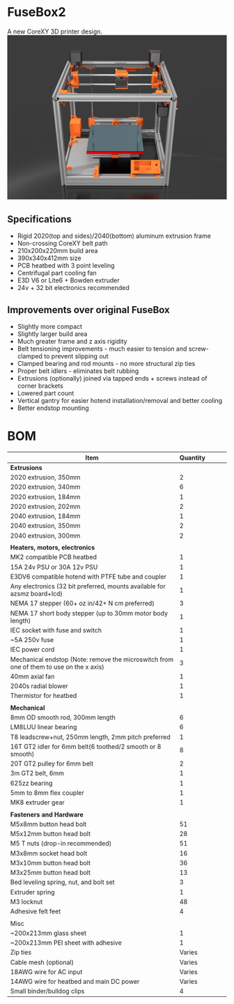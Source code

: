 # FuseBox2
A new CoreXY 3D printer design.
![FuseBox2 Render](image/render.jpg)

## Specifications
* Rigid 2020(top and sides)/2040(bottom) aluminum extrusion frame
* Non-crossing CoreXY belt path
* 210x200x220mm build area
* 390x340x412mm size
* PCB heatbed with 3 point leveling
* Centrifugal part cooling fan
* E3D V6 or Lite6 + Bowden extruder
* 24v + 32 bit electronics recommended

## Improvements over original FuseBox
* Slightly more compact
* Slightly larger build area
* Much greater frame and z axis rigidity
* Belt tensioning improvements - much easier to tension and screw-clamped to prevent slipping out
* Clamped bearing and rod mounts - no more structural zip ties
* Proper belt idlers - eliminates belt rubbing
* Extrusions (optionally) joined via tapped ends + screws instead of corner brackets
* Lowered part count
* Vertical gantry for easier hotend installation/removal and better cooling
* Better endstop mounting

# BOM

| Item | Quantity |  |  |  |
|-----------------------------------------------------------------------------------------|----------|---|---|---|
| **Extrusions** |  |  |  |  |
| 2020 extrusion, 350mm | 2 |  |  |  |
| 2020 extrusion, 340mm | 6 |  |  |  |
| 2020 extrusion, 184mm | 1 |  |  |  |
| 2020 extrusion, 202mm | 2 |  |  |  |
| 2040 extrusion, 184mm | 1 |  |  |  |
| 2040 extrusion, 350mm | 2 |  |  |  |
| 2040 extrusion, 300mm | 2 |  |  |  |
|  |  |  |  |  |
| **Heaters, motors, electronics** |  |  |  |  |
| MK2 compatible PCB heatbed | 1 |  |  |  |
| 15A 24v PSU or 30A 12v PSU | 1 |  |  |  |
| E3DV6 compatible hotend with PTFE tube and coupler | 1 |  |  |  |
| Any electronics (32 bit preferred, mounts available for azsmz board+lcd) | 1 |  |  |  |
| NEMA 17 stepper (60+ oz in/42+ N cm preferred) | 3 |  |  |  |
| NEMA 17 short body stepper (up to 30mm motor body length) | 1 |  |  |  |
| IEC socket with fuse and switch | 1 |  |  |  |
| ~5A 250v fuse | 1 |  |  |  |
| IEC power cord | 1 |  |  |  |
| Mechanical endstop (Note: remove the microswitch from one of them to use on the x axis) | 3 |  |  |  |
| 40mm axial fan | 1 |  |  |  |
| 2040s radial blower | 1 |  |  |  |
| Thermistor for heatbed | 1 |  |  |  |
|  |  |  |  |  |
| **Mechanical** |  |  |  |  |
| 8mm OD smooth rod, 300mm length | 6 |  |  |  |
| LM8LUU linear bearing | 6 |  |  |  |
| T8 leadscrew+nut, 250mm length, 2mm pitch preferred | 1 |  |  |  |
| 16T GT2 idler for 6mm belt(6 toothed/2 smooth or 8 smooth) | 8 |  |  |  |
| 20T GT2 pulley for 6mm belt | 2 |  |  |  |
| 3m GT2 belt, 6mm | 1 |  |  |  |
| 625zz bearing | 1 |  |  |  |
| 5mm to 8mm flex coupler | 1 |  |  |  |
| MK8 extruder gear | 1 |  |  |  |
|  |  |  |  |  |
| **Fasteners and Hardware** |  |  |  |  |
| M5x8mm button head bolt | 51 |  |  |  |
| M5x12mm button head bolt | 28 |  |  |  |
| M5 T nuts (drop-in recommended) | 51 |  |  |  |
| M3x8mm socket head bolt | 16 |  |  |  |
| M3x10mm button head bolt | 36 |  |  |  |
| M3x25mm button head bolt | 13 |  |  |  |
| Bed leveling spring, nut, and bolt set | 3 |  |  |  |
| Extruder spring | 1 |  |  |  |
| M3 locknut | 48 |  |  |  |
| Adhesive felt feet | 4 |  |  |  |
|  |  |  |  |  |
| Misc |  |  |  |  |
| ~200x213mm glass sheet | 1 |  |  |  |
| ~200x213mm PEI sheet with adhesive | 1 |  |  |  |
| Zip ties | Varies |  |  |  |
| Cable mesh (optional) | Varies |  |  |  |
| 18AWG wire for AC input | Varies |  |  |  |
| 14AWG wire for heatbed and main DC power | Varies |  |  |  |
| Small binder/bulldog clips | 4 |  |  |  |


